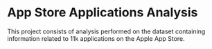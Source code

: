 # App Store Applications Analysis
 This project consists of analysis performed on the dataset containing information related to 11k applications on the Apple App Store.
